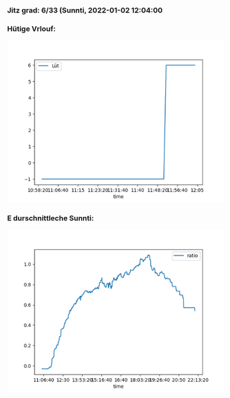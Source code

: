 ### Jitz grad: 6/33 (Sunnti, 2022-01-02 12:04:00

### Hütige Vrlouf:
![Graph](Today.png)

### E durschnittleche Sunnti:
![Graph](Sunnti.png)